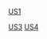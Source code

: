 [US1](https://docs.google.com/presentation/d/1GGjp9wOfKayxDHT8IjFUAXHq6lqOcHCq9eNCq12Dq18/edit#slide=id.g3141559eda1_1_0)

[US3](https://docs.google.com/presentation/d/1GGjp9wOfKayxDHT8IjFUAXHq6lqOcHCq9eNCq12Dq18/edit#slide=id.g3141559eda1_1_10)
[US4](https://docs.google.com/presentation/d/1GGjp9wOfKayxDHT8IjFUAXHq6lqOcHCq9eNCq12Dq18/edit#slide=id.g3141559eda1_1_15)